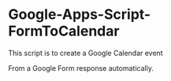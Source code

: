 # Google-Apps-Script-FormToCalendar

This script is to create a Google Calendar event

From a Google Form response automatically.
